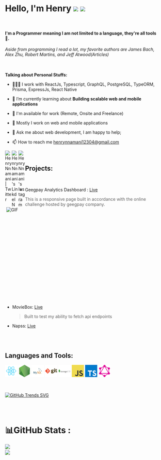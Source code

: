 # Hello, I'm Henry ![]( https://visitor-badge.glitch.me/badge?page_id=fineanmol ) <img src="https://media.giphy.com/media/hvRJCLFzcasrR4ia7z/giphy.gif" width="25px">

<br>
<h4>I'm a Programmer meaning I am not limited to a language, they're all tools 🚀. <br> <h6>Aside from programming I read a lot, my favorite authors are James Bach, Alex Zhu, Robert Martins, and Jeff Atwood(Articles)</h6></h4>
<br>
<b>Talking about Personal Stuffs:</b>

- 👨🏽‍💻 I work with ReactJs, Typescript, GraphQL, PostgreSQL, TypeORM, Prisma, ExpressJs,  React Native
- 🌱 I’m currently learning about **Building scalable web and mobile applications**
- 🌱 I'm available for work (Remote, Onsite and Freelance)
- 📝 Mostly I work on web and mobile applications
- 💬 Ask me about web development, I am happy to help;

- 📫 How to reach me henrynnamani12304@gmail.com

<a href="https://twitter.com/jedi_c0de">
<img align="left" alt="Henry Nnamani | Twitter" width="22px" src="https://cdn.jsdelivr.net/npm/simple-icons@v3/icons/twitter.svg" />
</a> 
<a href="https://www.linkedin.com/in/asahelcode/">
  <img align="left" alt="Henry Nnamani's LinkdeIN" width="22px" src="https://cdn.jsdelivr.net/npm/simple-icons@v3/icons/linkedin.svg" />
</a>
<a href="https://www.instagram.com/henry nnamani/">
  <img align="left" alt="Henry Nnamani's Instagram" width="22px" src="https://cdn.jsdelivr.net/npm/simple-icons@v3/icons/instagram.svg" />
</a>


  <img align="right" alt="GIF" src="https://github.com/asahelcode/asahelcode/blob/master/code.gif?raw=true" width="500" height="320" />
<br>

<h2>Projects:</h2> <br>

- Geegpay Analytics Dashboard : [Live](https://geegpay-challenge-seven.vercel.app/)
  
  > This is a responsive page built in accordance with the online challenge hosted by geegpay company.

- MovieBox: [Live](https://zingy-liger-0bc2ba.netlify.app)
  > Built to test my ability to fetch api endpoints

- Napss: [Live](https://napss.vercel.app)

<br><br>
<h2>Languages and Tools:</h2> 

<code><img height="40" src="https://raw.githubusercontent.com/github/explore/80688e429a7d4ef2fca1e82350fe8e3517d3494d/topics/react/react.png"></code>
<code><img height="40" src="https://raw.githubusercontent.com/github/explore/80688e429a7d4ef2fca1e82350fe8e3517d3494d/topics/nodejs/nodejs.png"></code>
<code><img height="40" src="https://raw.githubusercontent.com/github/explore/80688e429a7d4ef2fca1e82350fe8e3517d3494d/topics/mysql/mysql.png"></code>
<code><img height="40" src="https://raw.githubusercontent.com/github/explore/80688e429a7d4ef2fca1e82350fe8e3517d3494d/topics/git/git.png"></code>
<code><img height="40" src="https://raw.githubusercontent.com/github/explore/80688e429a7d4ef2fca1e82350fe8e3517d3494d/topics/mongodb/mongodb.png"></code>
<code><img height="40" src="https://raw.githubusercontent.com/github/explore/80688e429a7d4ef2fca1e82350fe8e3517d3494d/topics/javascript/javascript.png"></code>
<code><img height="40" src="https://raw.githubusercontent.com/github/explore/80688e429a7d4ef2fca1e82350fe8e3517d3494d/topics/typescript/typescript.png"></code>
<code><img height="40" src="https://raw.githubusercontent.com/github/explore/80688e429a7d4ef2fca1e82350fe8e3517d3494d/topics/graphql/graphql.png">
</code>
<br><br>

[![GitHub Trends SVG](https://api.githubtrends.io/user/svg/asahelcode/langs)](https://githubtrends.io)

<br>
</br>

# 📊GitHub Stats :
![](https://github-readme-stats.vercel.app/api?username=asahelcode&theme=radical&hide_border=false&include_all_commits=false&count_private=false)<br/>
![](https://github-readme-streak-stats.herokuapp.com/?user=asahelcode&theme=radical&hide_border=false)<br/>




